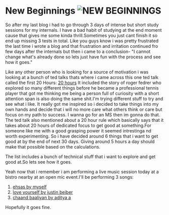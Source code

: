 # New Beginnings ![NEW BEGINNINGS](https://www.phillipsfamilylaw.com.au/wp-content/uploads/2019/12/New-Beginnings--scaled.jpg)

So after my last blog i had to go through 3 days of intense but short study sessions for my internals. I have a bad habit of studying at the end moment cause that gives me some kinda thrill.Sometimes you just cant finish it so end up missing 3 tests in total.
Like you guys know i was pretty frustrated the last time i wrote a blog and that frustration and irritation continued fro few days after the internals but then i came to  a conclusion- "I cannot change what's already done so lets just have fun with the process and see how it goes."   

Like any other person who is looking for a source of motivation i was looking at a bunch of ted talks thats where i came across this one ted talk called the first 20 Hours: [20 hours](https://www.youtube.com/watch?v=5MgBikgcWnY)
It included the story of roger fedrer who explored so many different things before he became a professional tennis player that got me thinking me being a person full of curiosity with a short attention span is also doing the same shit.I'm trying different stuff to try and see what i like. It really got me inspired so i decided to take things into my own hands and decide that i will no more care what others think or care but focus on my path to success. I wanna go for an MS then im gonna do that.
The ted talk also mentioned about a 20 hour rule which basically says that it takes about 20 hours of dedicated focus to get good at something.For someone like me with a good grasping power it seemed intrestinga nd worth experimenting.
So i have decided around 6 things that i want to get good at by the end of next 30 days. Giving around 5 hours a day should make that possible based on the calculations.

The list includes a bunch of technical stuff that i want to explore and get good at.So lets see how it goes.

Yeah now that i remember i am performing a live music session today at a bistro nearby at an open mic event.I'll be performing 3 songs:

1. [ehsas by myself](https://www.youtube.com/watch?v=_afBX-3RcZ4)
2. [love yourself by justin beiber](https://www.youtube.com/watch?v=oyEuk8j8imI)
3. [chaand baaliyan by aditya a](https://www.youtube.com/watch?v=7c3-Gei5j4w)

Hopefully it goes fine.
